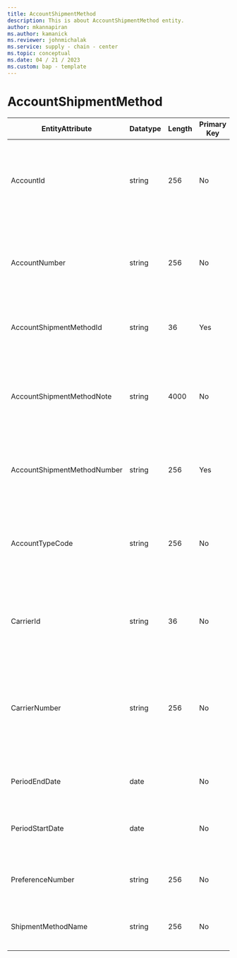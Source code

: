 ```yaml
---
title: AccountShipmentMethod
description: This is about AccountShipmentMethod entity.
author: mkannapiran
ms.author: kamanick
ms.reviewer: johnmichalak
ms.service: supply - chain - center
ms.topic: conceptual
ms.date: 04 / 21 / 2023
ms.custom: bap - template
---
```


# **AccountShipmentMethod**

|	EntityAttribute	|	Datatype	|	Length	|	Primary Key	|	Description	|
|---------------|--------|------|----------|-----------|
|	AccountId	|	string	|	256	|	No	|	The unique Id of the account. This is an internal system generated Id by D365 applications	|
|	AccountNumber	|	string	|	256	|	No	|	Number or code for the account to quickly search and identify the account in system views.	|
|	AccountShipmentMethodId	|	string	|	36	|	Yes	|	Unique Preferred shipment method by the account	|
|	AccountShipmentMethodNote	|	string	|	4000	|	No	|	A note, comment or additional information regarding the associated customer shipment method.	|
|	AccountShipmentMethodNumber	|	string	|	256	|	Yes	|	Unique preferred shipment method number of the account	|
|	AccountTypeCode	|	string	|	256	|	No	|	Account type code indicates the type of account. An account could be Vendor, Customer etc.	|
|	CarrierId	|	string	|	36	|	No	|	Unique Id of the carrier. This is an internal carrier Id of the number	|
|	CarrierNumber	|	string	|	256	|	No	|	Unique carrier number. This is the searchable external carrier Id. From your ERP map the Carrier Id to this attribute	|
|	PeriodEndDate	|	date	|		|	No	|	The validity or expirty date of this record	|
|	PeriodStartDate	|	date	|		|	No	|	The beginning or effective start date of this record	|
|	PreferenceNumber	|	string	|	256	|	No	|	The unique shipment preference number of the account	|
|	ShipmentMethodName	|	string	|	256	|	No	|	The unique name identifier of a Shipment Method.	|
